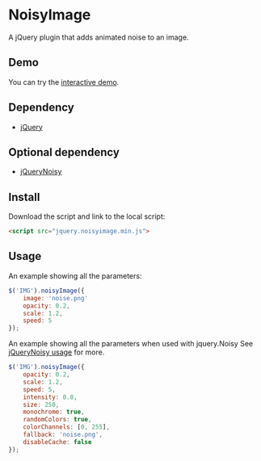 # NoisyImage

A jQuery plugin that adds animated noise to an image.

## Demo

You can try the [interactive demo](http://cook.as/noisyImage/).

## Dependency

-   [jQuery](https://github.com/jquery/jquery)

## Optional dependency

-   [jQueryNoisy](https://github.com/DanielRapp/Noisy) 

## Install

Download the script and link to the local script:
````html
<script src="jquery.noisyimage.min.js">
````

## Usage

An example showing all the parameters:

````javascript
$('IMG').noisyImage({
    image: 'noise.png'
    opacity: 0.2,
    scale: 1.2,
    speed: 5
});
````

An example showing all the parameters when used with jquery.Noisy
See [jQueryNoisy usage](https://github.com/DanielRapp/Noisy#usage) for more.

````javascript
$('IMG').noisyImage({
    opacity: 0.2,
    scale: 1.2,
    speed: 5,
    intensity: 0.8,
    size: 250,
    monochrome: true,
    randomColors: true,
    colorChannels: [0, 255],
    fallback: 'noise.png',
    disableCache: false
});
````
